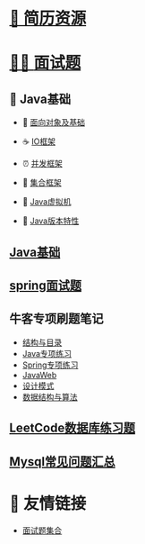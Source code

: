 # [🔖 **简历资源**](interview/简历)


# [👨‍💻 **面试题**](interview/first)

## 🍵 Java基础

  - 🍵 [面向对象及基础](interview/Java基础/面向对象及基础)

  - ☕ [IO框架](interview/Java基础/IO框架)

  - ⏰ [并发框架](interview/Java基础/并发框架)

  - 🥉 [集合框架](interview/Java基础/集合框架)

  - 🐯 [Java虚拟机](interview/Java基础/Java虚拟机)

  - 🐼 [Java版本特性](interview/Java基础/Java版本特性)



## [Java基础](interview/Java基础)

## [spring面试题](interview/spring面试题)

## 牛客专项刷题笔记

   - [结构与目录](interview/牛客专项刷题笔记/first)
   - [Java专项练习](interview/牛客专项刷题笔记/Java专项练习)
   - [Spring专项练习](interview/牛客专项刷题笔记/Spring专项练习)
   - [JavaWeb](interview/牛客专项刷题笔记/JavaWeb)
   - [设计模式](interview/牛客专项刷题笔记/设计模式)
   - [数据结构与算法](interview/牛客专项刷题笔记/数据结构与算法)

## [LeetCode数据库练习题](interview/LeetCode数据库练习题)

## [Mysql常见问题汇总](interview/Mysql常见问题汇总)

# 👕 友情链接
  - [面试题集合](https://www.r2coding.com/#/README?id=%e9%9d%a2%e8%af%95%e9%a2%98%e9%9b%86%e5%90%88)

